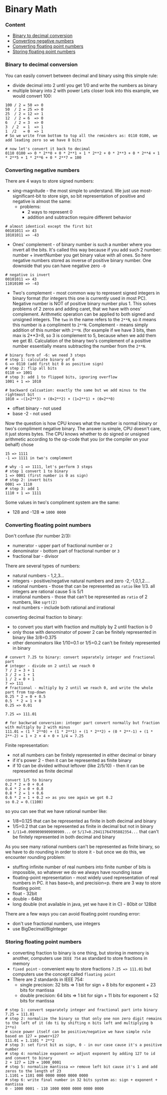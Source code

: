 # Binary Math

### Content
* [Binary to decimal conversion](#binary-to-decimal-conversion)
* [Converting negative numbers](#converting-floating-point-numbers)
* [Converting floating point numbers](#converting-floating-point-numbers)
* [Storing floating point numbers](#storing-floating-point-numbers)

### Binary to decimal conversion
You can easily convert between decimal and binary using this simple rule:
* divide decimal into 2 until you get 1/0 and write the numbers as binary
* multiple binary into 2 with power
Lets closer look into this example, we would convert 100:
```
100 / 2 = 50 => 0
50  / 2 = 25 => 0
25  / 2 = 12 => 1
12  / 2 = 6  => 0
6   / 2 = 3  => 0
3  / 2  = 1  => 1
1  /2   = 0  => 1
# So we write from bottom to top all the reminders as: 0110 0100, we add leading zero so we have 8 bits

# now let's convert it back to decimal 
0110 0100 => 0 * 2**0 + 0 * 2**1 + 1 * 2**2 + 0 * 2**3 + 0 * 2**4 + 1 * 2**5 + 1 * 2**6 + 0 * 2**7 = 100
```

### Converting negative numbers
There are 4 ways to store signed numbers:
* sing-magnitude - the most simple to understand. We just use most-significant-bit to store sign, so bit representation of positive and negative is almost the same:
    * problems:
        * 2 ways to represent 0
        * addition and subtraction require different behavior
```
# almost identical except the first bit
00101011 => 43
10101011 => -43
```
* Ones' complement - of binary number is such a number where you invert all the bits. It's called this way because if you add such 2 number: number + invertNumber you get binary value with all ones. So here negative numbers stored as inverse of positive binary number. One downside that you can have negative zero `-0`
```
# negative is invert
00101011 => 43
11010100 => -43
```
* Two's complement - most common way to represent signed integers in binary format (for integers this one is currently used in most PC). Negative number is NOT of positive binary number plus 1. This solves problems of 2 zeros and adding caret, that we have with ones' complement. Arithmetic operation can be applied to both signed and unsigned integers. The `two` in the name refers to the `2**N`, so it means this number is a compliment to `2**N`. Complement - means simply addition of this number with `2**N`. (for example if we have 3 bits, then max is 2**3=8, so 3 is complement to 5, because when we add them we get 8). Calculation of the binary two's complement of a positive number essentially means subtracting the number from the `2**N`.
```
# binary form of -6: we need 3 steps
# step 1: calculate binary of 6
6 => 0110 (add first bit 0 as positive sign)
# step 2: flip all bits
0110 => 1001
# step 3: add 1 to flipped bits, ignoring overflow
1001 + 1 => 1010

# backward calcuation: exactly the same but we add minus to the rightmost bit
1010 = −(1×2**3) + (0×2**2) + (1×2**1) + (0×2**0) 
```
* offset binary - not used
* base -2 - not used

Now the question is how CPU knows what the number is normal binary or two's compliment negative binary. The answer is simple, CPU doesn't care, it just stores bytes. The CPU knows whether to do signed or unsigned arithmetic according to the op-code that you (or the compiler on your behalf) chose
```
15 => 1111
-1 => 1111 in two's complement

# why -1 => 1111, let's perform 3 steps
# step 1 convert 1 to binary
1 => 0001 (first number is 0 as sign)
# step 2: invert bits
0001 => 1110
# step 3: add 1
1110 + 1 => 1111
```
Some values in two's compliment system are the same:
* 128 and -128 => `1000 0000`

### Converting floating point numbers
Don't confuse (for number 2/3):
* numerator - upper part of fractional number or `2`
* denominator - bottom part of fractional number or `3`
* fractional bar - divisor

There are several types of numbers:
* natural numbers - 1,2,3...
* integers - positive/negative natural numbers and zero -2,-1,0,1,2....
* rational numbers - those that can be represented as `ratio` like 1/3. all integers are rational cause 5 is 5/1
* irrational numbers - those that can't be represented as `ratio` of 2 numbers, like `sqrt(2)`
* real numbers - include both rational and irrational

converting decimal fraction to binary:
* to convert you start with fraction and multiply by 2 until fraction is 0
* only those with denominator of power 2 can be finitely represented in binary like 3/8=0.375
* other denominators like 1/10=0.1 or 1/5=0.2 can't be finitely represented in binary
```
# convert 7.25 to binary: convert separately integer and fractional part
# integer - divide on 2 until we reach 0
7 / 2 = 3 + 1
3 / 2 = 1 + 1
1 / 2 = 0 + 1
7 => 111
# fractional - multiply by 2 until we reach 0, and write the whole part from top-down
0.25 * 2 = 0 + 0.5
0.5  * 2 = 1 + 0
0.25 => 0.01

7.25 => 111.01

# for backwrad conversion: integer part convert normally but fraction with multiply by 2 with minus
111.01 = (1 * 2**0) + (1 * 2**1) + (1 * 2**2) + (0 * 2**-1) + (1 * 2**-2) = 1 + 2 + 4 + 0 + 1/4 = 7.25
```

Finite representation:
* not all numbers can be finitely represented in either decimal or binary
* if it's power 2 - then it can be represented as finite binary
* if 10 can be divided without leftover (like 2/5/10) - then it can be represented as finite decimal
```
convert 1/5 to binary
0.2 * 2 = 0 + 0.4
0.4 * 2 = 0 + 0.8
0.8 * 2 = 1 + 0.6
0.6 * 2 = 1 + 0.2 => as you see again we got 0.2
so 0.2 = 0.(1100)
```
so you can see that we have rational number like:
* 1/8=0.125 that can be represented as finite in both decimal and binary
* 1/5=0.2 that can be represented as finite in decimal but not in binary
* `1/11=0.0909090909090909...` or `5/17=0.29411764705882354...` that can't be finitely represented in both decimal and binary



As you see many rational numbers can't be represented as finite binary, so we have to do rounding in order to store it - but once we do this, we encounter rounding problem:
* stuffing infinite number of real numbers into finite number of bits is impossible, so whatever we do we always have rounding issue
* floating-point representation - most widely used representation of real numbers in PC. it has base=b, and precision=p.
  there are 3 way to store floating point:
* float - 32bit
* double - 64bit
* long double (not available in java, yet we have it in C) - 80bit or 128bit

There are a few ways you can avoid floating point rounding error:
* don't use fractional numbers, use integers
* use BigDecimal/BigInteger

### Storing floating point numbers
* converting fraction to binary is one thing, but storing in memory is another, computers use `IEEE 754` as standard to store fractions in memory
* `fixed point` - convenient way to store fractions `7.25 => 111.01` but computers use the concept called `floating point`
* There are 2 standards in IEEE 754:
  * single precision: 32 bits => 1 bit for sign + 8 bits for exponent + 23 bits for mantissa
  * double precision: 64 bits => 1 bit for sign + 11 bits for exponent + 52 bits for mantissa
```
# step 1: convert separately integer and fractional part into binary
7.25 = 111.01
# step 2: normalize the binary so that only one non zero digit remains to the left of it (do ti by shifting n bits left and multiplying b 2**n)
# since power itself can be positive/negative we have simple rule based on 127 = power+127
111.01 = 1.1101 * 2**2 
# step 3: set first bit as sign, 0 - in our case cause it's a positive number
# step 4: normalize exponent => adjust exponent by adding 127 to id and convert to binary
2 + 127 = 129 = 1000_0001
# step 5: normalize mantissa => remove left bit cause it's 1 and add zeros to the length of 23
1.1101 = 1101 000 0000 0000 0000 0000
# step 6: write final number in 32 bits system as: sign + exponent + mantissa
0 - 1000 0001 - 110 1000 0000 0000 0000 0000
```
